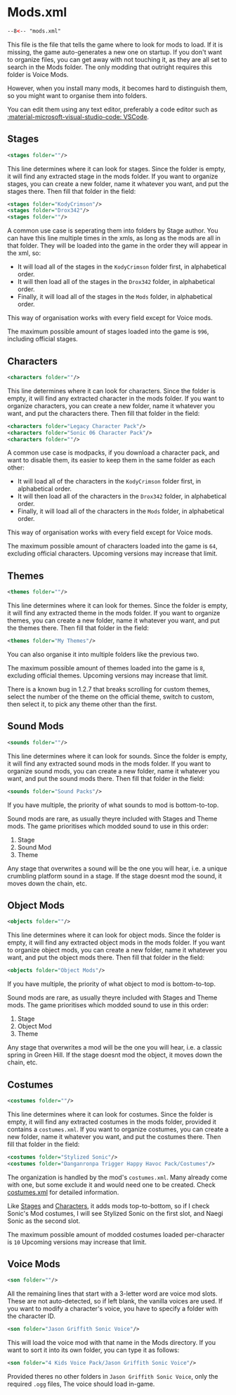 # Mods.xml

```xml title="mods.xml" linenums="1"
--8<-- "mods.xml"
```

This file is the file that tells the game where to look for mods to load. If it is missing, the game auto-generates a new one on startup. If you don't want to organize files, you can get away with not touching it, as they are all set to search in the Mods folder. The only modding that outright requires this folder is Voice Mods.

However, when you install many mods, it becomes hard to distinguish them, so you might want to organise them into folders.

You can edit them using any text editor, preferably a code editor such as [:material-microsoft-visual-studio-code: VSCode](https://code.visualstudio.com/).

## Stages

```xml
<stages folder=""/>
```

This line determines where it can look for stages. Since the folder is empty, it will find any extracted stage in the mods folder.
If you want to organize stages, you can create a new folder, name it whatever you want, and put the stages there. Then fill that folder in the field:

```xml
<stages folder="KodyCrimson"/>
<stages folder="Drox342"/>
<stages folder=""/>
```

A common use case is seperating them into folders by Stage author. You can have this line multiple times in the xmls, as long as the mods are all in that folder.
They will be loaded into the game in the order they will appear in the xml, so:

- It will load all of the stages in the `KodyCrimson` folder first, in alphabetical order.
- It will then load all of the stages in the `Drox342` folder, in alphabetical order.
- Finally, it will load all of the stages in the `Mods` folder, in alphabetical order.

This way of organisation works with every field except for Voice mods.

The maximum possible amount of stages loaded into the game is `996`, including official stages.

## Characters

```xml
<characters folder=""/>
```

This line determines where it can look for characters. Since the folder is empty, it will find any extracted character in the mods folder.
If you want to organize characters, you can create a new folder, name it whatever you want, and put the characters there. Then fill that folder in the field:

```xml
<characters folder="Legacy Character Pack"/>
<characters folder="Sonic 06 Character Pack"/>
<characters folder=""/>
```

A common use case is modpacks, if you download a character pack, and want to disable them, its easier to keep them in the same folder as each other:

- It will load all of the characters in the `KodyCrimson` folder first, in alphabetical order.
- It will then load all of the characters in the `Drox342` folder, in alphabetical order.
- Finally, it will load all of the characters in the `Mods` folder, in alphabetical order.

This way of organisation works with every field except for Voice mods.

The maximum possible amount of characters loaded into the game is `64`, excluding official characters.
Upcoming versions may increase that limit.

## Themes

```xml
<themes folder=""/>
```

This line determines where it can look for themes. Since the folder is empty, it will find any extracted theme in the mods folder.
If you want to organize themes, you can create a new folder, name it whatever you want, and put the themes there. Then fill that folder in the field:

```xml
<themes folder="My Themes"/>
```

You can also organise it into multiple folders like the previous two.

The maximum possible amount of themes loaded into the game is `8`, excluding official themes.
Upcoming versions may increase that limit.

There is a known bug in 1.2.7 that breaks scrolling for custom themes, select the number of the theme on the official theme, switch to custom, then select it, to pick any theme other than the first.

## Sound Mods

```xml
<sounds folder=""/>
```

This line determines where it can look for sounds. Since the folder is empty, it will find any extracted sound mods in the mods folder.
If you want to organize sound mods, you can create a new folder, name it whatever you want, and put the sound mods there. Then fill that folder in the field:

```xml
<sounds folder="Sound Packs"/>
```

If you have multiple, the priority of what sounds to mod is bottom-to-top.

Sound mods are rare, as usually theyre included with Stages and Theme mods. The game prioritises which modded sound to use in this order:

1. Stage
2. Sound Mod
3. Theme

Any stage that overwrites a sound will be the one you will hear, i.e. a unique crumbling platform sound in a stage. If the stage doesnt mod the sound, it moves down the chain, etc.

## Object Mods

```xml
<objects folder=""/>
```

This line determines where it can look for object mods. Since the folder is empty, it will find any extracted object mods in the mods folder.
If you want to organize object mods, you can create a new folder, name it whatever you want, and put the object mods there. Then fill that folder in the field:

```xml
<objects folder="Object Mods"/>
```

If you have multiple, the priority of what object to mod is bottom-to-top.

Sound mods are rare, as usually theyre included with Stages and Theme mods. The game prioritises which modded sound to use in this order:

1. Stage
2. Object Mod
3. Theme

Any stage that overwrites a mod will be the one you will hear, i.e. a classic spring in Green Hill. If the stage doesnt mod the object, it moves down the chain, etc.

## Costumes

```xml
<costumes folder=""/>
```

This line determines where it can look for costumes. Since the folder is empty, it will find any extracted costumes in the mods folder, provided it contains a `costumes.xml`.
If you want to organize costumes, you can create a new folder, name it whatever you want, and put the costumes there. Then fill that folder in the field:

```xml
<costumes folder="Stylized Sonic"/>
<costumes folder="Danganronpa Trigger Happy Havoc Pack/Costumes"/>
```

The organization is handled by the mod's `costumes.xml`. Many already come with one, but some exclude it and would need one to be created. Check [costumes.xml](index.md) for detailed information.

Like [Stages](#stages) and [Characters](#characters), it adds mods top-to-bottom, so if I check Sonic's Mod costumes, I will see Stylized Sonic on the first slot, and Naegi Sonic as the second slot.

The maximum possible amount of modded costumes loaded per-character is `10`
Upcoming versions may increase that limit.

## Voice Mods

```xml
<son folder=""/>
```

All the remaining lines that start with a 3-letter word are voice mod slots. These are not auto-detected, so if left blank, the vanilla voices are used.
If you want to modify a character's voice, you have to specify a folder with the character ID.

```xml
<son folder="Jason Griffith Sonic Voice"/>
```

This will load the voice mod with that name in the Mods directory. If you want to sort it into its own folder, you can type it as follows:

```xml
<son folder="4 Kids Voice Pack/Jason Griffith Sonic Voice"/>
```

Provided theres no other folders in `Jason Griffith Sonic Voice`, only the required `.ogg` files, The voice should load in-game.

